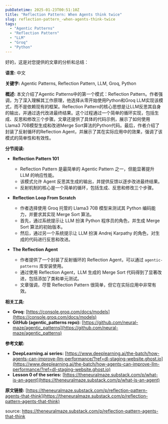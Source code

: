 ```yaml
---
pubDatetime: 2025-01-23T00:51:10Z
title: "Reflection Pattern: When Agents think twice"
slug: reflection-pattern_-when-agents-think-twice
tags:
  - "Agentic Patterns"
  - "Reflection Pattern"
  - "LLM"
  - "Groq"
  - "Python"
---
```


好的，这是对您提供的文章的分析和总结：

**语言:** 中文

**关键字:** Agentic Patterns, Reflection Pattern, LLM, Groq, Python

**概述:**
本文介绍了Agentic Patterns中的第一个模式：Reflection Pattern。作者强调，为了深入理解其工作原理，他选择从零开始使用Python和Groq LLM实现该模式，而不是依赖现有的框架。Reflection Pattern的核心思想是让LLM反思其自身的输出，并通过迭代改进最终结果。这个过程通过一个简单的循环实现，包括生成、反思和修改三个步骤。文章还提供了具体的代码示例，展示了如何使用Llama3 70B模型生成和改进Merge Sort算法的Python代码。最后，作者介绍了封装了反射循环的Reflection Agent，并展示了其在实际应用中的效果，强调了该模式的简单性和有效性。

**分节阅读:**

- **Reflection Pattern 101**

  - Reflection Pattern 是最简单的 Agentic Pattern 之一，但能显著提升 LLM 的响应性能。
  - 该模式允许 Agent 反思其生成的输出，并提供反馈以逐步改进最终结果。
  - 反射机制的核心是一个简单的循环，包括生成、反思和修改三个步骤。

- **Reflection Loop From Scratch**

  - 作者选择使用 Groq 托管的 Llama3 70B 模型来测试其 Python 编码能力，并要求其实现 Merge Sort 算法。
  - 首先，通过系统提示让 LLM 扮演 Python 程序员的角色，并生成 Merge Sort 算法的初始版本。
  - 然后，通过另一个系统提示让 LLM 扮演 Andrej Karpathy 的角色，对生成的代码进行反思和改进。

- **The Reflection Agent**
  - 作者提供了一个封装了反射循环的 Reflection Agent，可以通过 `agentic-patterns` 库安装使用。
  - 通过使用 Reflection Agent，LLM 生成的 Merge Sort 代码得到了显著改进，包括添加了类和单元测试。
  - 文章强调，尽管 Reflection Pattern 很简单，但它在实际应用中非常有效。

**相关工具:**

- **Groq:** [https://console.groq.com/docs/models](https://console.groq.com/docs/models)
- **GitHub (agentic_patterns repo):** [https://github.com/neural-maze/agentic_patterns](https://github.com/neural-maze/agentic_patterns)

**参考文献:**

- **DeepLearning.ai series:** [https://www.deeplearning.ai/the-batch/how-agents-can-improve-llm-performance/?ref=dl-staging-website.ghost.io](https://www.deeplearning.ai/the-batch/how-agents-can-improve-llm-performance/?ref=dl-staging-website.ghost.io)
- **Lesson 0 of the series:** [https://theneuralmaze.substack.com/p/what-is-an-agent](https://theneuralmaze.substack.com/p/what-is-an-agent)

**原文链接:** [https://theneuralmaze.substack.com/p/reflection-pattern-agents-that-think](https://theneuralmaze.substack.com/p/reflection-pattern-agents-that-think)

source: https://theneuralmaze.substack.com/p/reflection-pattern-agents-that-think
